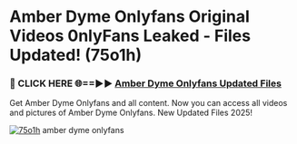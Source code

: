 # Amber Dyme Onlyfans Original Videos 0nlyFans Leaked - Files Updated! (75o1h)

<h3>🔴 CLICK HERE 🌐==►► <a href="https://tinyurl.com/2wckxsce" rel="nofollow">Amber Dyme Onlyfans Updated Files</a></h3>

Get Amber Dyme Onlyfans and all content. Now you can access all videos and pictures of Amber Dyme Onlyfans. New Updated Files 2025!

[![75o1h](https://i.imgur.com/AFduVYN.gif)](https://tinyurl.com/2wckxsce)
amber dyme onlyfans